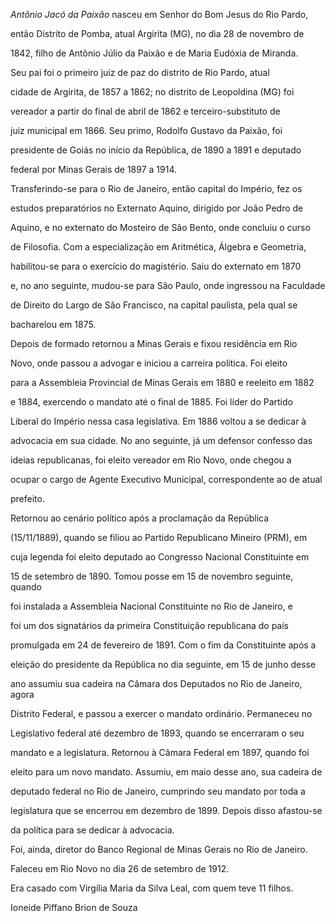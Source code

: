 

*Antônio Jacó da Paixão* nasceu em Senhor do Bom Jesus do Rio Pardo,

então Distrito de Pomba, atual Argirita (MG), no dia 28 de novembro de

1842, filho de Antônio Júlio da Paixão e de Maria Eudóxia de Miranda.

Seu pai foi o primeiro juiz de paz do distrito de Rio Pardo, atual

cidade de Argirita, de 1857 a 1862; no distrito de Leopoldina (MG) foi

vereador a partir do final de abril de 1862 e terceiro-substituto de

juiz municipal em 1866. Seu primo, Rodolfo Gustavo da Paixão, foi

presidente de Goiás no início da República, de 1890 a 1891 e deputado

federal por Minas Gerais de 1897 a 1914.



Transferindo-se para o Rio de Janeiro, então capital do Império, fez os

estudos preparatórios no Externato Aquino, dirigido por João Pedro de

Aquino, e no externato do Mosteiro de São Bento, onde concluiu o curso

de Filosofia. Com a especialização em Aritmética, Álgebra e Geometria,

habilitou-se para o exercício do magistério. Saiu do externato em 1870

e, no ano seguinte, mudou-se para São Paulo, onde ingressou na Faculdade

de Direito do Largo de São Francisco, na capital paulista, pela qual se

bacharelou em 1875.



Depois de formado retornou a Minas Gerais e fixou residência em Rio

Novo, onde passou a advogar e iniciou a carreira política. Foi eleito

para a Assembleia Provincial de Minas Gerais em 1880 e reeleito em 1882

e 1884, exercendo o mandato até o final de 1885. Foi líder do Partido

Liberal do Império nessa casa legislativa. Em 1886 voltou a se dedicar à

advocacia em sua cidade. No ano seguinte, já um defensor confesso das

ideias republicanas, foi eleito vereador em Rio Novo, onde chegou a

ocupar o cargo de Agente Executivo Municipal, correspondente ao de atual

prefeito.



Retornou ao cenário político após a proclamação da República

(15/11/1889), quando se filiou ao Partido Republicano Mineiro (PRM), em

cuja legenda foi eleito deputado ao Congresso Nacional Constituinte em

15 de setembro de 1890. Tomou posse em 15 de novembro seguinte, quando

foi instalada a Assembleia Nacional Constituinte no Rio de Janeiro, e

foi um dos signatários da primeira Constituição republicana do país

promulgada em 24 de fevereiro de 1891. Com o fim da Constituinte após a

eleição do presidente da República no dia seguinte, em 15 de junho desse

ano assumiu sua cadeira na Câmara dos Deputados no Rio de Janeiro, agora

Distrito Federal, e passou a exercer o mandato ordinário. Permaneceu no

Legislativo federal até dezembro de 1893, quando se encerraram o seu

mandato e a legislatura. Retornou à Câmara Federal em 1897, quando foi

eleito para um novo mandato. Assumiu, em maio desse ano, sua cadeira de

deputado federal no Rio de Janeiro, cumprindo seu mandato por toda a

legislatura que se encerrou em dezembro de 1899. Depois disso afastou-se

da política para se dedicar à advocacia.



Foi, ainda, diretor do Banco Regional de Minas Gerais no Rio de Janeiro.



Faleceu em Rio Novo no dia 26 de setembro de 1912.



Era casado com Virgília Maria da Silva Leal, com quem teve 11 filhos.



Ioneide Piffano Brion de Souza



